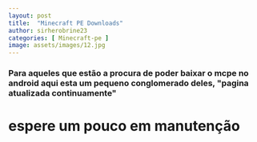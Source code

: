 ```yaml
---
layout: post
title:  "Minecraft PE Downloads"
author: sirherobrine23
categories: [ Minecraft-pe ]
image: assets/images/12.jpg
---
```


### Para aqueles que estão a procura de poder baixar o mcpe no android aqui esta um pequeno conglomerado deles, "pagina atualizada continuamente"

# espere um pouco em manutenção
